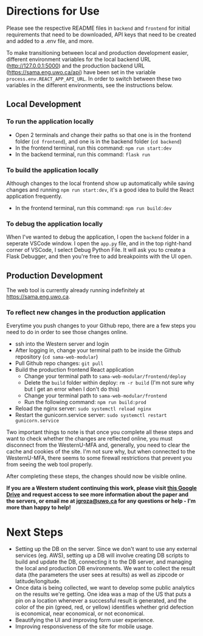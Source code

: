 # Directions for Use
Please see the respective README files in `backend` and `frontend` for initial requirements that need to be downloaded, API keys that need to be created and added to a .env file, and more.

To make transitioning between local and production development easier, different environment variables for the local backend URL (http://127.0.0.1:5000) and the production backend URL (https://sama.eng.uwo.ca/api) have been set in the variable `process.env.REACT_APP_API_URL`. In order to switch between these two variables in the different environments, see the instructions below.

## Local Development

### To run the application locally
- Open 2 terminals and change their paths so that one is in the frontend folder (`cd frontend`), and one is in the backend folder (`cd backend`)
- In the frontend terminal, run this command: `npm run start:dev` 
- In the backend terminal, run this command: `flask run`

### To build the application locally
Although changes to the local frontend show up automatically while saving changes and running `npm run start:dev`, it's a good idea to build the React application frequently.
- In the frontend terminal, run this command: `npm run build:dev` 

### To debug the application locally
When I've wanted to debug the application, I open the `backend` folder in a seperate VSCode window. I open the `app.py` file, and in the top right-hand corner of VSCode, I select Debug Python File. It will ask you to create a Flask Debugger, and then you're free to add breakpoints with the UI open.

## Production Development

The web tool is currently already running indefinitely at https://sama.eng.uwo.ca.

### To reflect new changes in the production application 
Everytime you push changes to your Github repo, there are a few steps you need to do in order to see those changes online.
- ssh into the Western server and login
- After logging in, change your terminal path to be inside the Github repository (`cd sama-web-modular`)
- Pull Github repo changes: `git pull`
- Build the production frontend React application
    - Change your terminal path to `sama-web-modular/frontend/deploy`
    - Delete the `build` folder within deploy: `rm -r build` (I'm not sure why but I get an error when I don't do this)
    - Change your terminal path to `sama-web-modular/frontend`
    - Run the following command: `npm run build:prod`
- Reload the nginx server: `sudo systemctl reload nginx`
- Restart the gunicorn.service server: `sudo systemctl restart gunicorn.service`

Two important things to note is that once you complete all these steps and want to check whether the changes are reflected online, you must disconnect from the WesternU-MFA and, generally, you need to clear the cache and cookies of the site. I'm not sure why, but when connected to the WesternU-MFA, there seems to some firewall restrictions that prevent you from seeing the web tool properly.

After completing these steps, the changes should now be visible online.

**If you are a Western student continuing this work, please visit [this Google Drive](https://drive.google.com/drive/folders/1eKAezRE9Kz2p3puAeC-Q2_5FBXIUnrP-?usp=sharing) and request access to see more information about the paper and the servers, or email me at jgroza@uwo.ca for any questions or help - I'm more than happy to help!**

# Next Steps
- Setting up the DB on the server. Since we don't want to use any external services (eg. AWS), setting up a DB will involve creating DB scripts to build and update the DB, connecting it to the DB server, and managing the local and production DB environments. We want to collect the result data (the parameters the user sees at results) as well as zipcode or latitude/longitude.
- Once data is being collected, we want to develop some public analytics on the results we're getting. One idea was a map of the US that puts a pin on a location whenever a successful result is generated, and the color of the pin (greed, red, or yellow) identifies whether grid defection is economical, near economical, or not economical. 
- Beautifying the UI and improving form user experience.
- Improving responsiveness of the site for mobile usage.